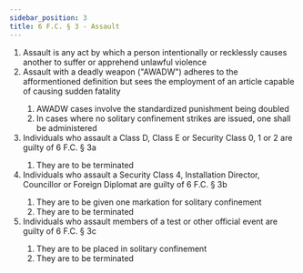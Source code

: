 ```yaml
---
sidebar_position: 3
title: 6 F.C. § 3 - Assault
---
```


<ol>
	<li>Assault is any act by which a person intentionally or recklessly causes another to suffer or apprehend unlawful violence</li>
	<li>Assault with a deadly weapon ("AWADW") adheres to the afformentioned definition but sees the employment of an article capable of causing sudden fatality</li>
	<ol style={{'list-style' : 'lower-alpha'}}>
		<li>AWADW cases involve the standardized punishment being doubled</li>
		<li>In cases where no solitary confinement strikes are issued, one shall be administered</li>
	</ol>
	<li>Individuals who assault a Class D, Class E or Security Class 0, 1 or 2 are guilty of 6 F.C. § 3a</li>
	<ol style={{'list-style' : 'lower-alpha'}}>
		<li>They are to be terminated</li>
	</ol>
	<li>Individuals who assault a Security Class 4, Installation Director, Councillor or Foreign Diplomat are guilty of 6 F.C. § 3b</li>
	<ol style={{'list-style' : 'lower-alpha'}}>
		<li>They are to be given one markation for solitary confinement</li>
		<li>They are to be terminated</li>
	</ol>
	<li>Individuals who assault members of a test or other official event are guilty of 6 F.C. § 3c</li>
	<ol style={{'list-style' : 'lower-alpha'}}>
		<li>They are to be placed in solitary confinement</li>
		<li>They are to be terminated</li>
	</ol>
</ol>